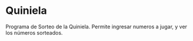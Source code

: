 # Quiniela
Programa de Sorteo de la Quiniela. Permite ingresar numeros a jugar, y ver los números sorteados.
